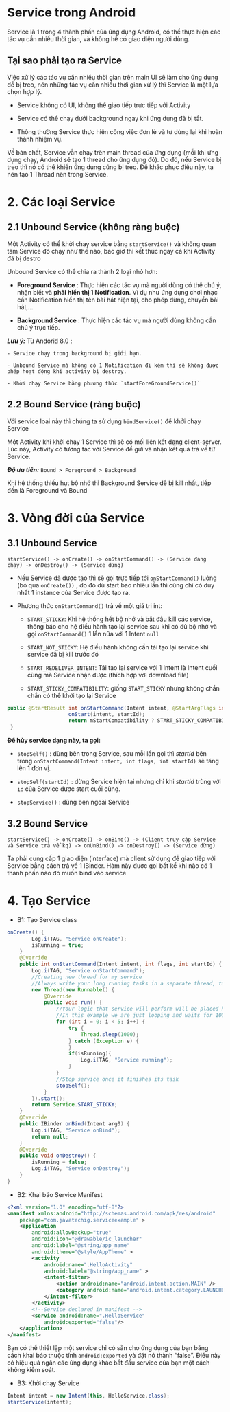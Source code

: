 # Service trong Android

Service là 1 trong 4 thành phần của ứng dụng Android, có thể thực hiện các tác vụ cần nhiều thời gian, và không hề có giao diện người dùng.

## Tại sao phải tạo ra Service

Việc xử lý các tác vụ cần nhiều thời gian trên main UI sẽ làm cho ứng dụng dễ bị treo, nên những tác vụ cần nhiều thời gian xử lý thì Service là một lựa chọn hợp lý.

- Service không có UI, không thể giao tiếp trực tiếp với Activity

- Service có thể chạy dưới background ngay khi ứng dụng đã bị tắt.

- Thông thường Service thực hiện công việc đơn lẻ và tự dừng lại khi hoàn thành nhiệm vụ.

Về bản chất, Service vẫn chạy trên main thread của ứng dụng (mỗi khi ứng dụng chạy, Android sẽ tạo 1 thread cho ứng dụng đó). Do đó, nếu Service bị treo thì nó có thể khiến ứng dụng cũng bị treo. Để khắc phục điều này, ta nên tạo 1 Thread nên trong Service.

# 2. Các loại Service 

## 2.1 Unbound Service (không ràng buộc)

Một Activity có thể khởi chạy service bằng `startService()` và không quan tâm Service đó chạy như thế nào, bao giờ thì kết thúc ngay cả khi Activity đã bị destro

Unbound Service có thể chia ra thành 2 loại nhỏ hơn:

- **Foreground Service** : Thực hiện các tác vụ mà người dùng có thể chú ý, nhận biết và **phải hiển thị 1 Notification**. Ví dụ như ứng dụng chơi nhạc cần Notification hiển thị tên bài hát hiện tại, cho phép dừng, chuyển bài hát,...

- **Background Service** : Thực hiện các tác vụ mà người dùng không cần chú ý trực tiếp. 

***Lưu ý:*** Từ Andorid 8.0 :

    - Service chạy trong background bị giới hạn. 

    - Unbound Service mà không có 1 Notification đi kèm thì sẽ không được phép hoạt động khi activity bị destroy.

    - Khởi chạy Service bằng phương thức `startForeGroundService()`

## 2.2 Bound Service (ràng buộc)

Với service loại này thì chúng ta sử dụng `bindService()` để khởi chạy Service

Một Activity khi khởi chạy 1 Service thì sẽ có mối liên kết dạng client-server. Lúc này, Activity có tương tác với Service để gửi và nhận kết quả trả về từ Service.

***Độ ưu tiên:*** `Bound > Foreground > Background`

Khi hệ thống thiếu hụt bộ nhớ thì Background Service dễ bị kill nhất, tiếp đến là Foreground và Bound


# 3. Vòng đời của Service

## 3.1 Unbound Service

`startService() -> onCreate() -> onStartCommand() -> (Service đang chạy) -> onDestroy() -> (Service dừng)`

- Nếu Service đã được tạo thì sẽ gọi trực tiếp tới `onStartCommand()` luông (bỏ qua `onCreate())` , do đó dù start bao nhiêu lần thì cũng chỉ có duy nhất 1 instance của Service được tạo ra.

- Phương thức `onStartCommand()` trả về một giá trị int:

    + `START_STICKY`: Khi hệ thống hết bộ nhớ và bắt đầu kill các service, thông báo cho hệ điều hành tạo lại service sau khi có đủ bộ nhớ và gọi `onStartCommand()` 1 lần nữa với 1 Intent `null`

    + `START_NOT_STICKY`: Hệ điều hành không cần tái tạo lại service khi service đã bị kill trước đó

    + `START_REDELIVER_INTENT`: Tái tạo lại service với 1 Intent là Intent cuối cùng mà Service nhận được (thích hợp với download file)

    + `START_STICKY_COMPATIBILITY`: giống `START_STICKY` nhưng không chắn chắn có thể khởi tạo lại Service

```java
public @StartResult int onStartCommand(Intent intent, @StartArgFlags int flags, int startId) {
                    onStart(intent, startId);
                    return mStartCompatibility ? START_STICKY_COMPATIBILITY : START_STICKY;
 }
 ```

**Để hủy service dạng này, ta gọi:**

- `stopSelf()` : dùng bên trong Service, sau mỗi lần gọi thì *startId* bên trong `onStartCommand(Intent intent, int flags, int startId)` sẽ tăng lên 1 đơn vị.

- `stopSelf(startId)` : dừng Service hiện tại nhưng chỉ khi *startId* trùng với `id` của Service được start cuối cùng.

- `stopService()` : dùng bên ngoài Service

## 3.2 Bound Service

`startService() -> onCreate() -> onBind() -> (Client truy cập Service và Service trả về kq) -> onUnBind() -> onDestroy() -> (Service dừng)`

Ta phải cung cấp 1 giao diện (interface) mà client sử dụng đề giao tiếp với Service bằng cách trả về 1 IBinder. Hàm này được gọi bất kể khi nào có 1 thành phần nào đó muốn bind vào service 

# 4. Tạo Service

* B1: Tạo Service class

```java
onCreate() {
        Log.i(TAG, "Service onCreate");
        isRunning = true;
    }
    @Override
    public int onStartCommand(Intent intent, int flags, int startId) {
        Log.i(TAG, "Service onStartCommand");
        //Creating new thread for my service
        //Always write your long running tasks in a separate thread, to avoid ANR
        new Thread(new Runnable() {
            @Override
            public void run() {
                //Your logic that service will perform will be placed here
                //In this example we are just looping and waits for 1000 milliseconds in each loop.
                for (int i = 0; i < 5; i++) {
                    try {
                        Thread.sleep(1000);
                    } catch (Exception e) {
                    }
                    if(isRunning){
                        Log.i(TAG, "Service running");
                    }
                }
                //Stop service once it finishes its task
                stopSelf();
            }
        }).start();
        return Service.START_STICKY;
    }
    @Override
    public IBinder onBind(Intent arg0) {
        Log.i(TAG, "Service onBind");
        return null;
    }
    @Override
    public void onDestroy() {
        isRunning = false;
        Log.i(TAG, "Service onDestroy");
    }
}
```

* B2: Khai báo Service Manifest

```xml
<?xml version="1.0" encoding="utf-8"?>
<manifest xmlns:android="http://schemas.android.com/apk/res/android"
    package="com.javatechig.serviceexample" >
    <application
        android:allowBackup="true"
        android:icon="@drawable/ic_launcher"
        android:label="@string/app_name"
        android:theme="@style/AppTheme" >
        <activity
            android:name=".HelloActivity"
            android:label="@string/app_name" >
            <intent-filter>
                <action android:name="android.intent.action.MAIN" />
                <category android:name="android.intent.category.LAUNCHER" />
            </intent-filter>
        </activity>
        <!--Service declared in manifest -->
        <service android:name=".HelloService"
            android:exported="false"/>
    </application>
</manifest>
```

Bạn có thể thiết lập một service chỉ có sẵn cho ứng dụng của bạn bằng cách khai báo thuộc tính `android:exported` và đặt nó thành “false”. Điều này có hiệu quả ngăn các ứng dụng khác bắt đầu service của bạn một cách không kiểm soát.

* B3: Khởi chạy Service

```java
Intent intent = new Intent(this, HelloService.class);
startService(intent);
```